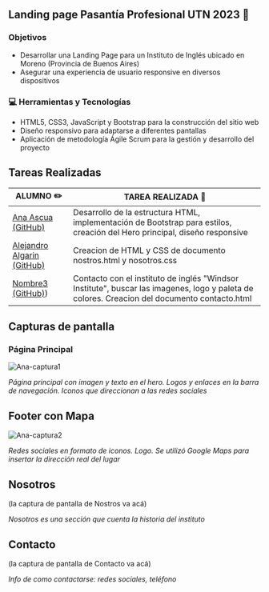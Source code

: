 ## Landing page Pasantía Profesional UTN 2023 :rocket:

### Objetivos

- Desarrollar una Landing Page para un Instituto de Inglés ubicado en Moreno (Provincia de Buenos Aires)
- Asegurar una experiencia de usuario responsive en diversos dispositivos

### 💻 Herramientas y Tecnologías

- HTML5, CSS3, JavaScript y Bootstrap para la construcción del sitio web
- Diseño responsivo para adaptarse a diferentes pantallas
- Aplicación de metodología Ágile Scrum para la gestión y desarrollo del proyecto

## Tareas Realizadas

| ALUMNO ✏️                                      | TAREA REALIZADA 📝                              |
|-----------------------------------------------|----------------------------------------------|
| [Ana Ascua (GitHub)](https://github.com/aniascua) | Desarrollo de la estructura HTML, implementación de Bootstrap para estilos, creación del Hero principal, diseño responsive            |
| [Alejandro Algarin (GitHub)](https://github.com/ale4287) | Creacion de HTML y CSS de documento nostros.html y nosotros.css             |
| [Nombre3 (GitHub)](https://github.com/piaolivera)) | Contacto con el instituto de inglés "Windsor Institute", buscar las imagenes, logo y paleta de colores. Creacion del documento contacto.html|


## Capturas de pantalla

### Página Principal
![Ana-captura1](https://github.com/aniascua/landing-pasantia-utn/assets/83845164/294783a2-cd9c-4452-9bf7-7333a543b166)

_Página principal con imagen y texto en el hero. Logos y enlaces en la barra de navegación. Iconos que direccionan a las redes sociales_

## Footer con Mapa
![Ana-captura2](https://github.com/aniascua/landing-pasantia-utn/assets/83845164/5d09f055-62e8-4171-9efd-f6f6c91688ff)


_Redes sociales en formato de iconos. Logo. Se utilizó Google Maps para insertar la dirección real del lugar_

## Nosotros
(la captura de pantalla de Nostros va acá)

_Nosotros es una sección que cuenta la historia del instituto_

## Contacto
(la captura de pantalla de Contacto va acá)

_Info de como contactarse: redes sociales, teléfono_
